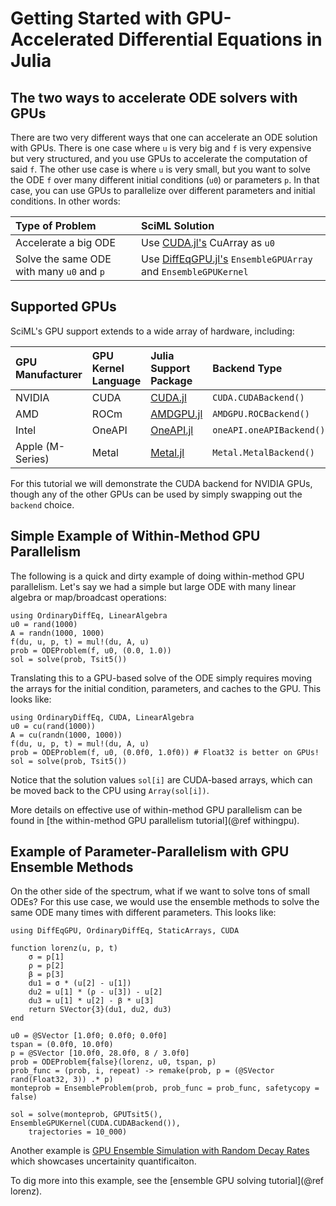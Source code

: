 # Getting Started with GPU-Accelerated Differential Equations in Julia

## The two ways to accelerate ODE solvers with GPUs

There are two very different ways that one can
accelerate an ODE solution with GPUs. There is one case where `u` is very big and `f`
is very expensive but very structured, and you use GPUs to accelerate the computation
of said `f`. The other use case is where `u` is very small, but you want to solve the ODE
`f` over many different initial conditions (`u0`) or parameters `p`. In that case, you can
use GPUs to parallelize over different parameters and initial conditions. In other words:

| Type of Problem                           | SciML Solution                                                                                           |
|:----------------------------------------- |:-------------------------------------------------------------------------------------------------------- |
| Accelerate a big ODE                      | Use [CUDA.jl's](https://cuda.juliagpu.org/stable/) CuArray as `u0`                                       |
| Solve the same ODE with many `u0` and `p` | Use [DiffEqGPU.jl's](https://docs.sciml.ai/DiffEqGPU/stable/) `EnsembleGPUArray` and `EnsembleGPUKernel` |

## Supported GPUs

SciML's GPU support extends to a wide array of hardware, including:

| GPU Manufacturer | GPU Kernel Language | Julia Support Package                              | Backend Type             |
|:---------------- |:------------------- |:-------------------------------------------------- |:------------------------ |
| NVIDIA           | CUDA                | [CUDA.jl](https://github.com/JuliaGPU/CUDA.jl)     | `CUDA.CUDABackend()`     |
| AMD              | ROCm                | [AMDGPU.jl](https://github.com/JuliaGPU/AMDGPU.jl) | `AMDGPU.ROCBackend()`    |
| Intel            | OneAPI              | [OneAPI.jl](https://github.com/JuliaGPU/oneAPI.jl) | `oneAPI.oneAPIBackend()` |
| Apple (M-Series) | Metal               | [Metal.jl](https://github.com/JuliaGPU/Metal.jl)   | `Metal.MetalBackend()`   |

For this tutorial we will demonstrate the CUDA backend for NVIDIA GPUs, though any of the other GPUs can be
used by simply swapping out the `backend` choice.

## Simple Example of Within-Method GPU Parallelism

The following is a quick and dirty example of doing within-method GPU parallelism.
Let's say we had a simple but large ODE with many linear algebra or map/broadcast
operations:

```@example basic
using OrdinaryDiffEq, LinearAlgebra
u0 = rand(1000)
A = randn(1000, 1000)
f(du, u, p, t) = mul!(du, A, u)
prob = ODEProblem(f, u0, (0.0, 1.0))
sol = solve(prob, Tsit5())
```

Translating this to a GPU-based solve of the ODE simply requires moving the arrays for
the initial condition, parameters, and caches to the GPU. This looks like:

```@example basic
using OrdinaryDiffEq, CUDA, LinearAlgebra
u0 = cu(rand(1000))
A = cu(randn(1000, 1000))
f(du, u, p, t) = mul!(du, A, u)
prob = ODEProblem(f, u0, (0.0f0, 1.0f0)) # Float32 is better on GPUs!
sol = solve(prob, Tsit5())
```

Notice that the solution values `sol[i]` are CUDA-based arrays, which can be moved back
to the CPU using `Array(sol[i])`.

More details on effective use of within-method GPU parallelism can be found in
[the within-method GPU parallelism tutorial](@ref withingpu).

## Example of Parameter-Parallelism with GPU Ensemble Methods

On the other side of the spectrum, what if we want to solve tons of small ODEs? For this
use case, we would use the ensemble methods to solve the same ODE many times with
different parameters. This looks like:

```@example basic
using DiffEqGPU, OrdinaryDiffEq, StaticArrays, CUDA

function lorenz(u, p, t)
    σ = p[1]
    ρ = p[2]
    β = p[3]
    du1 = σ * (u[2] - u[1])
    du2 = u[1] * (ρ - u[3]) - u[2]
    du3 = u[1] * u[2] - β * u[3]
    return SVector{3}(du1, du2, du3)
end

u0 = @SVector [1.0f0; 0.0f0; 0.0f0]
tspan = (0.0f0, 10.0f0)
p = @SVector [10.0f0, 28.0f0, 8 / 3.0f0]
prob = ODEProblem{false}(lorenz, u0, tspan, p)
prob_func = (prob, i, repeat) -> remake(prob, p = (@SVector rand(Float32, 3)) .* p)
monteprob = EnsembleProblem(prob, prob_func = prob_func, safetycopy = false)

sol = solve(monteprob, GPUTsit5(), EnsembleGPUKernel(CUDA.CUDABackend()),
    trajectories = 10_000)
```
Another example is [GPU Ensemble Simulation with Random Decay Rates](tutorials/gpu_ensemble_random_decay.md) which showcases uncertainity quantificaiton. 

To dig more into this example, see the [ensemble GPU solving tutorial](@ref lorenz).
